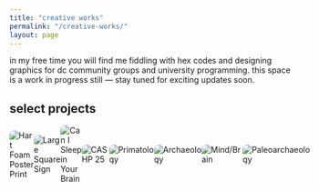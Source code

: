 ```yaml
---
title: "creative works"
permalink: "/creative-works/"
layout: page
---
```


in my free time you will find me fiddling with hex codes and designing graphics for dc community groups and university programming. this space is a work in progress still — stay tuned for exciting updates soon.

<!-- Swiper.js CDN -->
<link rel="stylesheet" href="https://cdn.jsdelivr.net/npm/swiper/swiper-bundle.min.css" />
<script src="https://cdn.jsdelivr.net/npm/swiper/swiper-bundle.min.js"></script>

<style>
 .swiper-container {
  width: 100%;
  max-width: 800px;
  margin: auto;
  padding-bottom: 40px; /* Extra space for pagination */
  position: relative; /* Required for positioning arrows correctly */
}

.swiper-wrapper {
  display: flex;
}

.swiper-slide {
  display: flex;
  justify-content: center;
  align-items: center;
}

.swiper-slide img {
  max-width: 100%;
  max-height: 80vh;
  width: auto;
  height: auto;
  object-fit: contain;
  border-radius: 8px;
}

/* Move pagination BELOW the carousel */
  .swiper-pagination {
    position: relative;
    bottom: -50px; /* Moves it further below */
    z-index: 10;
  }

/* Default dot color */
.swiper-pagination-bullet {
  background: gray;
  opacity: 0.5;
}

/* Active (highlighted) dot color */
.swiper-pagination-bullet-active {
  background: #850032;
  opacity: 1;
}

/* Default arrow styles */
.swiper-button-next,
.swiper-button-prev {
  color: #850032; /* Arrow color */
  border-radius: 50%;
  width: 50px; /* Arrow size */
  height: 50px;
  display: flex;
  justify-content: center;
  align-items: bottom;
  opacity: 0.8;
  transition: 0.3s ease-in-out;
  position: absolute;
  bottom: -60px; /* Move arrows further down below the carousel */
  z-index: 10;
}

/* Right arrow positioning (keeping it at the current position) */
.swiper-button-next {
  right: 50%; /* Align to the right of the center */
  transform: translateX(50%); /* Shift 50% to the right */
}

/* Left arrow positioning (mirror image of the right arrow) */
.swiper-button-prev {
  left: 50%; /* Align to the left of the center */
  transform: translateX(-50%); /* Shift 50% to the left */
}


/* Hover effect */
.swiper-button-next:hover,
.swiper-button-prev:hover {
  opacity: 1;
}

  
</style>

<h2>select projects</h2>

<!-- Swiper Carousel -->
<div class="swiper-container">
  <div class="swiper-wrapper">
    <div class="swiper-slide">
      <img src="https://github.com/user-attachments/assets/ba370982-70ff-447f-be86-80ee9bc45a23" alt="Hart Foam Poster Print" />
    </div>
    <div class="swiper-slide">
      <img src="https://github.com/user-attachments/assets/f53f856d-65e8-4a31-887d-3fed6d8be2ac" alt="Large Square Sign" />
    </div>
    <div class="swiper-slide">
      <img src="https://github.com/user-attachments/assets/e42e7276-77db-4e96-ae89-20fc1ac4855a" alt="Can I Sleep in Your Brain" />
    </div>
    <div class="swiper-slide">
      <img src="https://github.com/user-attachments/assets/ff6f7746-7416-4731-8849-f7f94fd656fd" alt="CASHP 25" />
    </div>
    <div class="swiper-slide">
      <img src="https://github.com/user-attachments/assets/5f6a6da3-7e6a-43eb-9227-31571331c840" alt="Primatology" />
    </div>
    <div class="swiper-slide">
      <img src="https://github.com/user-attachments/assets/e127deab-311e-43a2-a6df-678c4cf75083" alt="Archaeology" />
    </div>
    <div class="swiper-slide">
      <img src="https://github.com/user-attachments/assets/c010d3dd-6322-488a-999b-34f60f173270" alt="Mind/Brain" />
    </div>
    <div class="swiper-slide">
      <img src="https://github.com/user-attachments/assets/98e95945-1ceb-492c-a135-e4e293100325" alt="Paleoarchaeology" />
    </div>
  </div>

  <!-- Navigation Buttons -->
  <div class="swiper-button-prev"></div>
  <div class="swiper-button-next"></div>
</div>

<!-- Pagination Outside the Carousel -->
<div class="swiper-pagination"></div>

<script>
  var swiper = new Swiper(".swiper-container", {
    loop: true,
    spaceBetween: 3, // Reduce space between slides
    navigation: {
      nextEl: ".swiper-button-next",
      prevEl: ".swiper-button-prev",
    },
    pagination: {
      el: ".swiper-pagination",
      clickable: true,
    },
    autoplay: {
      delay: 7000, // Increase slide duration to 5 seconds
    },
  });
</script>
